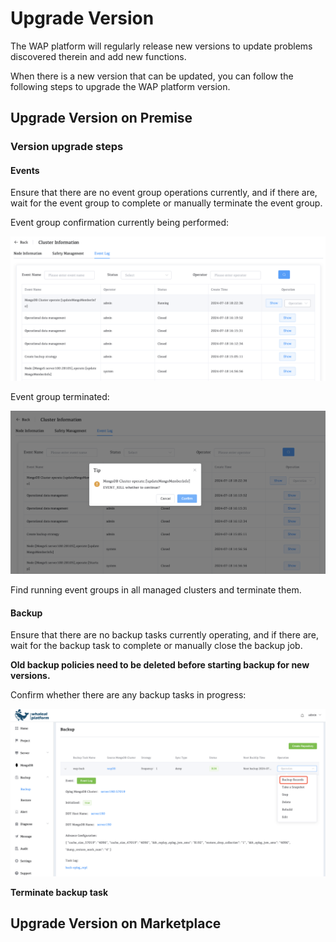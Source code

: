 # Upgrade Version

The WAP platform will regularly release new versions to update problems discovered therein and add new functions.

When there is a new version that can be updated, you can follow the following steps to upgrade the WAP platform version.



## Upgrade Version on Premise

### Version upgrade steps

#### Events

Ensure that there are no event group operations currently, and if there are, wait for the event group to complete or manually terminate the event group.

Event group confirmation currently being performed:

![01-eventGroup](../../images/whalealPlatFromImages/15-AdministratorWhaleal/03-UpgradeVersion/01-eventGroup.png)



Event group terminated:

![02-eventGroup](../../images/whalealPlatFromImages/15-AdministratorWhaleal/03-UpgradeVersion/02-eventGroup.png)



Find running event groups in all managed clusters and terminate them.



#### Backup

Ensure that there are no backup tasks currently operating, and if there are, wait for the backup task to complete or manually close the backup job.

**Old backup policies need to be deleted before starting backup for new versions.**

Confirm whether there are any backup tasks in progress:

![03-backupTask](../../images/whalealPlatFromImages/15-AdministratorWhaleal/03-UpgradeVersion/03-backupTask.png)



**Terminate backup task**



## Upgrade Version on Marketplace

